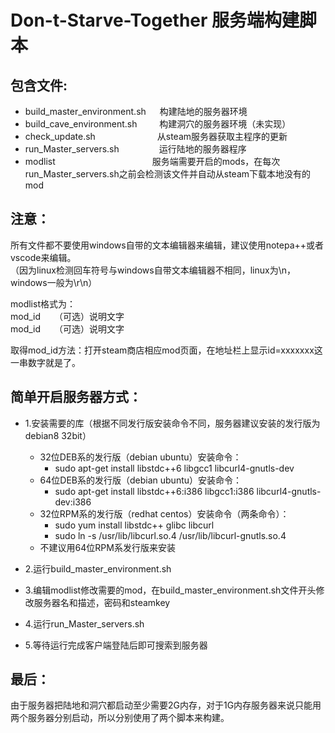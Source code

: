  Don-t-Starve-Together 服务端构建脚本
=======================================

包含文件:
---------------------------------------
* build_master_environment.sh &emsp; 构建陆地的服务器环境<br>
* build_cave_environment.sh &emsp;&emsp; 构建洞穴的服务器环境（未实现）<br>
* check_update.sh &emsp;&emsp;&emsp;&emsp;&emsp;&emsp;&ensp; 从steam服务器获取主程序的更新<br>
* run_Master_servers.sh &emsp;&emsp;&emsp;&emsp; 运行陆地的服务器程序<br>
* modlist &emsp; &emsp;&emsp;&emsp;&emsp;&emsp;&emsp;&emsp;&emsp;&emsp;&ensp;服务端需要开启的mods，在每次run_Master_servers.sh之前会检测该文件并自动从steam下载本地没有的mod<br>

注意：
-----
所有文件都不要使用windows自带的文本编辑器来编辑，建议使用notepa++或者vscode来编辑。<br>
（因为linux检测回车符号与windows自带文本编辑器不相同，linux为\n，windows一般为\r\n）<br>

modlist格式为：<br>
mod_id &emsp; （可选）说明文字<br>
mod_id &emsp; （可选）说明文字<br>

取得mod_id方法：打开steam商店相应mod页面，在地址栏上显示id=xxxxxxx这一串数字就是了。<br>


简单开启服务器方式：
-----------------
* 1.安装需要的库（根据不同发行版安装命令不同，服务器建议安装的发行版为debian8 32bit）<br>
	* 32位DEB系的发行版（debian ubuntu）安装命令：<br>
		* sudo apt-get install libstdc++6 libgcc1 libcurl4-gnutls-dev<br>
	* 64位DEB系的发行版（debian ubuntu）安装命令：  <br>
		* sudo apt-get install libstdc++6:i386 libgcc1:i386 libcurl4-gnutls-dev:i386<br>
	* 32位RPM系的发行版（redhat centos）安装命令（两条命令）： <br>
		* sudo yum install libstdc++ glibc libcurl <br>
		* sudo ln -s /usr/lib/libcurl.so.4 /usr/lib/libcurl-gnutls.so.4<br>
	* 不建议用64位RPM系发行版来安装<br>
    
* 2.运行build_master_environment.sh <br>

* 3.编辑modlist修改需要的mod，在build_master_environment.sh文件开头修改服务器名和描述，密码和steamkey<br>

* 4.运行run_Master_servers.sh <br>

* 5.等待运行完成客户端登陆后即可搜索到服务器<br>

最后：
-----
由于服务器把陆地和洞穴都启动至少需要2G内存，对于1G内存服务器来说只能用两个服务器分别启动，所以分别使用了两个脚本来构建。<br>